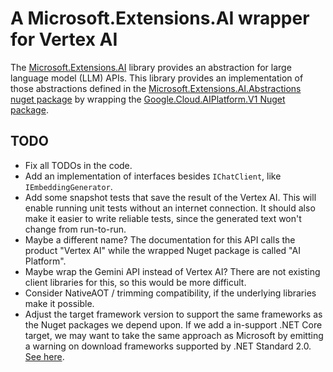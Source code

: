 # A Microsoft.Extensions.AI wrapper for Vertex AI

The [Microsoft.Extensions.AI](https://learn.microsoft.com/en-us/dotnet/ai/microsoft-extensions-ai)
library provides an abstraction for large language model (LLM) APIs. This library provides an implementation
of those abstractions defined in the
[Microsoft.Extensions.AI.Abstractions nuget package](https://www.nuget.org/packages/Microsoft.Extensions.AI.Abstractions)
by wrapping the
[Google.Cloud.AIPlatform.V1 Nuget package](https://www.nuget.org/packages/Google.Cloud.AIPlatform.V1).

## TODO

* Fix all TODOs in the code.
* Add an implementation of interfaces besides `IChatClient`, like `IEmbeddingGenerator`.
* Add some snapshot tests that save the result of the Vertex AI. This will enable running unit tests
  without an internet connection. It should also make it easier to write reliable tests, since the
  generated text won't change from run-to-run.
* Maybe a different name? The documentation for this API calls the product "Vertex AI" while the wrapped
  Nuget package is called "AI Platform".
* Maybe wrap the Gemini API instead of Vertex AI? There are not existing client libraries for this,
  so this would be more difficult.
* Consider NativeAOT / trimming compatibility, if the underlying libraries make it possible.
* Adjust the target framework version to support the same frameworks as the Nuget packages we depend
  upon. If we add a in-support .NET Core target, we may want to take the same approach as Microsoft
  by emitting a warning on download frameworks supported by .NET Standard 2.0.
  [See here](https://github.com/dotnet/runtime/blob/367865bf4540921ac4f16b404275e181698a2272/eng/packaging.targets#L209-L214).
